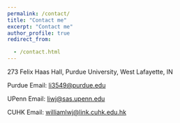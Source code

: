 ```yaml
---
permalink: /contact/
title: "Contact me"
excerpt: "Contact me"
author_profile: true
redirect_from: 

  - /contact.html
---
```

<i class="fa fa-fw fa-map-marker fa-2x"></i>273 Felix Haas Hall, Purdue University, West Lafayette, IN

[<i class="fa fa-fw fa-envelope fa-2x"></i>](mailto:li3549@purdue.edu) Purdue Email: li3549@purdue.edu

[<i class="fa fa-fw fa-envelope fa-2x"></i>](mailto:liwj@sas.upenn.edu) UPenn Email: liwj@sas.upenn.edu

[<i class="fa fa-fw fa-envelope fa-2x"></i>](mailto:williamlwj@link.cuhk.edu.hk) CUHK Email: williamlwj@link.cuhk.edu.hk
